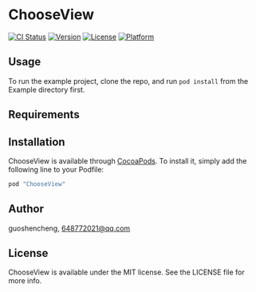 # ChooseView

[![CI Status](http://img.shields.io/travis/guoshencheng/ChooseView.svg?style=flat)](https://travis-ci.org/guoshencheng/ChooseView)
[![Version](https://img.shields.io/cocoapods/v/ChooseView.svg?style=flat)](http://cocoapods.org/pods/ChooseView)
[![License](https://img.shields.io/cocoapods/l/ChooseView.svg?style=flat)](http://cocoapods.org/pods/ChooseView)
[![Platform](https://img.shields.io/cocoapods/p/ChooseView.svg?style=flat)](http://cocoapods.org/pods/ChooseView)

## Usage

To run the example project, clone the repo, and run `pod install` from the Example directory first.

## Requirements

## Installation

ChooseView is available through [CocoaPods](http://cocoapods.org). To install
it, simply add the following line to your Podfile:

```ruby
pod "ChooseView"
```

## Author

guoshencheng, 648772021@qq.com

## License

ChooseView is available under the MIT license. See the LICENSE file for more info.
